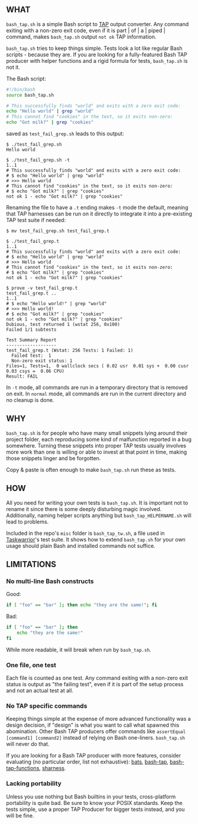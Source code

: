 ## WHAT
`bash_tap.sh` is a simple Bash script to [TAP](https://testanything.org/) output converter. Any command exiting with a non-zero exit code, even if it is part | of | a | piped | command, makes `bash_tap.sh` output `not ok` TAP information.

`bash_tap.sh` tries to keep things simple. Tests look a lot like regular Bash scripts - because they are. If you are looking for a fully-featured Bash TAP producer with helper functions and a rigid formula for tests, `bash_tap.sh` is not it.

The Bash script:
```bash
#!/bin/bash
source bash_tap.sh

# This successfully finds "world" and exits with a zero exit code:
echo "Hello world" | grep "world"
# This cannot find "cookies" in the text, so it exits non-zero:
echo "Got milk?" | grep "cookies"
```

saved as `test_fail_grep.sh` leads to this output:
```console
$ ./test_fail_grep.sh
Hello world

$ ./test_fail_grep.sh -t
1..1
# This successfully finds "world" and exits with a zero exit code:
# $ echo "Hello world" | grep "world"
# >>> Hello world
# This cannot find "cookies" in the text, so it exits non-zero:
# $ echo "Got milk?" | grep "cookies"
not ok 1 - echo "Got milk?" | grep "cookies"
```

Renaming the file to have a `.t` ending makes `-t` mode the default, meaning that TAP harnesses can be run on it directly to integrate it into a pre-existing TAP test suite if needed:
```console
$ mv test_fail_grep.sh test_fail_grep.t

$ ./test_fail_grep.t
1..1
# This successfully finds "world" and exits with a zero exit code:
# $ echo "Hello world" | grep "world"
# >>> Hello world
# This cannot find "cookies" in the text, so it exits non-zero:
# $ echo "Got milk?" | grep "cookies"
not ok 1 - echo "Got milk?" | grep "cookies"

$ prove -v test_fail_grep.t
test_fail_grep.t ..
1..1
# $ echo "Hello world!" | grep "world"
# >>> Hello world!
# $ echo "Got milk?" | grep "cookies"
not ok 1 - echo "Got milk?" | grep "cookies"
Dubious, test returned 1 (wstat 256, 0x100)
Failed 1/1 subtests

Test Summary Report
-------------------
test_fail_grep.t (Wstat: 256 Tests: 1 Failed: 1)
  Failed test:  1
  Non-zero exit status: 1
Files=1, Tests=1,  0 wallclock secs ( 0.02 usr  0.01 sys +  0.00 cusr  0.03 csys =  0.06 CPU)
Result: FAIL
```

In `-t` mode, all commands are run in a temporary directory that is removed on exit. In `normal` mode, all commands are run in the current directory and no cleanup is done.



## WHY
`bash_tap.sh` is for people who have many small snippets lying around their project folder, each reproducing some kind of malfunction reported in a bug somewhere. Turning these snippets into proper TAP tests usually involves more work than one is willing or able to invest at that point in time, making those snippets linger and be forgotten.

Copy & paste is often enough to make `bash_tap.sh` run these as tests.



## HOW
All you need for writing your own tests is `bash_tap.sh`. It is important not to rename it since there is some deeply disturbing magic involved. Additionally, naming helper scripts anything but `bash_tap_HELPERNAME.sh` will lead to problems.

Included in the repo's `misc` folder is `bash_tap_tw.sh`, a file used in [Taskwarrior](http://taskwarrior.org)'s test suite. It shows how to extend `bash_tap.sh` for your own usage should plain Bash and installed commands not suffice.



## LIMITATIONS
### No multi-line Bash constructs
Good:
```bash
if [ "foo" == "bar" ]; then echo "they are the same!"; fi
```
Bad:
```bash
if [ "foo" == "bar" ]; then
    echo "they are the same!"
fi
```
While more readable, it will break when run by `bash_tap.sh`.


### One file, one test
Each file is counted as one test. Any command exiting with a non-zero exit status is output as "the failing test", even if it is part of the setup process and not an actual test at all.


### No TAP specific commands
Keeping things simple at the expense of more advanced functionality was a design decision, if "design" is what you want to call what spawned this abomination.
Other Bash TAP producers offer commands like `assertEqual [command1] [command2]` instead of relying on Bash one-liners. `bash_tap.sh` will never do that.

If you are looking for a Bash TAP producer with more features, consider evaluating (no particular order, list not exhaustive):
[bats](https://github.com/sstephenson/bats), [bash-tap](https://github.com/illusori/bash-tap), [bash-tap-functions](https://github.com/goozbach/bash-tap-functions), [sharness](http://mlafeldt.github.io/sharness/).


### Lacking portability
Unless you use nothing but Bash builtins in your tests, cross-platform portability is quite bad. Be sure to know your POSIX standards. Keep the tests simple, use a proper TAP Producer for bigger tests instead, and you will be fine.
